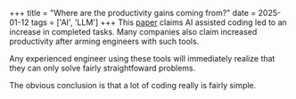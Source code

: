 +++
title =  "Where are the productivity gains coming from?"
date = 2025-01-12
tags = ['AI', 'LLM']
+++
This [paper](https://papers.ssrn.com/sol3/papers.cfm?abstract_id=4945566) claims AI assisted coding led to an increase in completed tasks. Many companies also claim increased productivity after arming engineers with such tools. 

Any experienced engineer using these tools will immediately realize that they can only solve fairly straightfoward problems. 

The obvious conclusion is that a lot of coding really is fairly simple. 